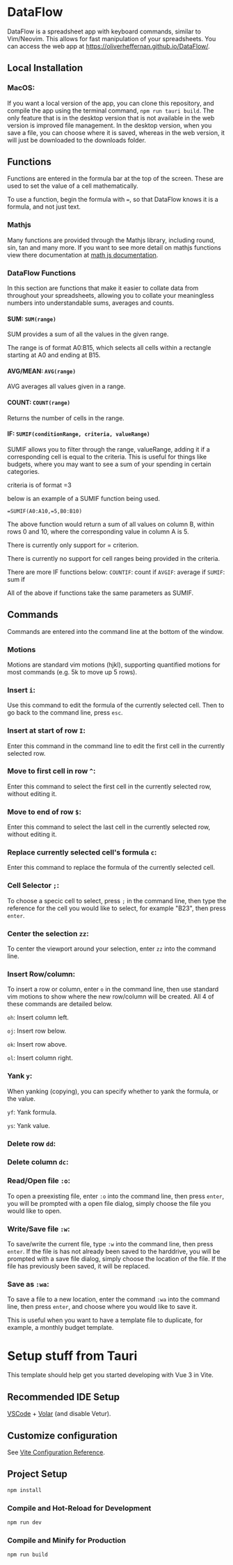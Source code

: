 # DataFlow
DataFlow is a spreadsheet app with keyboard commands, similar to Vim/Neovim. This allows for fast manipulation of your spreadsheets. You can access the web app at https://oliverheffernan.github.io/DataFlow/.

## Local Installation
### MacOS:
If you want a local version of the app, you can clone this repository, and compile the app using the terminal command, `npm run tauri build`. The only feature that is in the desktop version that is not available in the web version is improved file management. In the desktop version, when you save a file, you can choose where it is saved, whereas in the web version, it will just be downloaded to the downloads folder.

## Functions
Functions are entered in the formula bar at the top of the screen. These are used to set the value of a cell mathematically.

To use a function, begin the formula with `=`, so that DataFlow knows it is a formula, and not just text.
### Mathjs
Many functions are provided through the Mathjs library, including round, sin, tan and many more. If you want to see more detail on mathjs functions view there documentation at <a href="https://mathjs.org/index.html">math js documentation</a>.

### DataFlow Functions
In this section are functions that make it easier to collate data from throughout your spreadsheets, allowing you to collate your meaningless numbers into understandable sums, averages and counts.

#### SUM: `SUM(range)`
SUM provides a sum of all the values in the given range.

The range is of format A0:B15, which selects all cells within a rectangle starting at A0 and ending at B15.

#### AVG/MEAN: `AVG(range)`
AVG averages all values given in a range.

#### COUNT: `COUNT(range)`
Returns the number of cells in the range.

#### IF: `SUMIF(conditionRange, criteria, valueRange)`
SUMIF allows you to filter through the range, valueRange, adding it if a corresponding cell is equal to the criteria. This is useful for things like budgets, where you may want to see a sum of your spending in certain categories.

criteria is of format =3

below is an example of a SUMIF function being used.

`=SUMIF(A0:A10,=5,B0:B10)`

The above function would return a sum of all values on column B, within rows 0 and 10, where the corresponding value in column A is 5.

There is currently only support for = criterion.

There is currently no support for cell ranges being provided in the criteria.

There are more IF functions below:
`COUNTIF`: count if
`AVGIF`: average if
`SUMIF`: sum if

All of the above if functions take the same parameters as SUMIF.

## Commands
Commands are entered into the command line at the bottom of the window.

### Motions
Motions are standard vim motions (hjkl), supporting quantified motions for most commands (e.g. 5k to move up 5 rows).

### Insert `i`:
Use this command to edit the formula of the currently selected cell. Then to go back to the command line, press `esc`.

### Insert at start of row `I`:
Enter this command in the command line to edit the first cell in the currently selected row.

### Move to first cell in row `^`:
Enter this command to select the first cell in the currently selected row, without editing it.

### Move to end of row `$`:
Enter this command to select the last cell in the currently selected row, without editing it.

### Replace currently selected cell's formula `c`:
Enter this command to replace the formula of the currently selected cell.

### Cell Selector `;`:
To choose a specic cell to select, press `;` in the command line, then type the reference for the cell you would like to select, for example "B23", then press `enter`.

### Center the selection `zz`:
To center the viewport around your selection, enter `zz` into the command line.

### Insert Row/column:
To insert a row or column, enter `o` in the command line, then use standard vim motions to show where the new row/column will be created. All 4 of these commands are detailed below.

`oh`: Insert column left.

`oj`: Insert row below.

`ok`: Insert row above.

`ol`: Insert column right.

### Yank `y`:
When yanking (copying), you can specify whether to yank the formula, or the value.

`yf`: Yank formula.

`ys`: Yank value.

### Delete row `dd`:

### Delete column `dc`:

### Read/Open file `:o`:
To open a preexisting file, enter `:o` into the command line, then press `enter`, you will be prompted with a open file dialog, simply choose the file you would like to open.

### Write/Save file `:w`:
To save/write the current file, type `:w` into the command line, then press `enter`. If the file is has not already been saved to the harddrive, you will be prompted with a save file dialog, simply choose the location of the file. If the file has previously been saved, it will be replaced.

### Save as `:wa`:
To save a file to a new location, enter the command `:wa` into the command line, then press `enter`, and choose where you would like to save it.

This is useful when you want to have a template file to duplicate, for example, a monthly budget template.

# Setup stuff from Tauri
This template should help get you started developing with Vue 3 in Vite.
## Recommended IDE Setup

[VSCode](https://code.visualstudio.com/) + [Volar](https://marketplace.visualstudio.com/items?itemName=Vue.volar) (and disable Vetur).

## Customize configuration

See [Vite Configuration Reference](https://vite.dev/config/).

## Project Setup

```sh
npm install
```

### Compile and Hot-Reload for Development

```sh
npm run dev
```

### Compile and Minify for Production

```sh
npm run build
```
